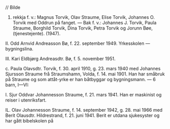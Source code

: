 // Bilde 

1. rekkja f. v.: Magnus Torvik, Olav Straume, Elise Torvik, Johannes O. Torvik med Oddrun på fanget. — Bak f. v.: Johannes J. Torvik, Paula Straume, Borghild Torvik, Dina Torvik, Petra Torvik og Jorunn Bøe, (tjenestejente). (1947).

II. Odd Arnvid Andreasson Bø, f. 22. september 1949. Yrkesskolen — bygningslina.

III. Kari Eldbjørg Andreasdtr. Bø, f. 5. november 1951.

c. Paula Olavsdtr. Torvik, f. 30. april 1910, g. 23. mars 1940 med Johannes Sjursson Straume frå Straumshamn, Volda, f. 14. mai 1901. Han har småbruk på Straume og som attåt-yrke er han båtbyggar og bygningsmann. — 6 barn, I—VI:

I. Sjur Oddvar Johannesson Straume, f. 21. mars 1941. Han er maskinist og reiser i utenriksfart.

IL. Olav Johannesson Straume, f. 14. september 1942, g. 28. mai 1966 med Berit Olausdtr. Hildrestrand, f. 21. juni 1941. Berit er utdana sjukesyster og har gått bibelskolen på 